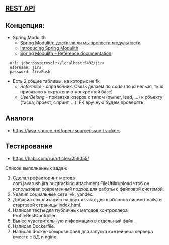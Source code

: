## [REST API](http://localhost:8080/doc)

## Концепция:

- Spring Modulith
    - [Spring Modulith: достигли ли мы зрелости модульности](https://habr.com/ru/post/701984/)
    - [Introducing Spring Modulith](https://spring.io/blog/2022/10/21/introducing-spring-modulith)
    - [Spring Modulith - Reference documentation](https://docs.spring.io/spring-modulith/docs/current-SNAPSHOT/reference/html/)

```
  url: jdbc:postgresql://localhost:5432/jira
  username: jira
  password: JiraRush
```

- Есть 2 общие таблицы, на которых не fk
    - _Reference_ - справочник. Связь делаем по _code_ (по id нельзя, тк id привязано к окружению-конкретной базе)
    - _UserBelong_ - привязка юзеров с типом (owner, lead, ...) к объекту (таска, проект, спринт, ...). FK вручную будем
      проверять

## Аналоги

- https://java-source.net/open-source/issue-trackers

## Тестирование

- https://habr.com/ru/articles/259055/

Список выполненных задач:

1. Сделал рефакторинг метода com.javarush.jira.bugtracking.attachment.FileUtil#upload чтоб он использовал
современный подход для работы с файловой системой.
2. Удалил социальные сети: vk, yandex.
3. Добавил локализацию на двух языках для шаблонов писем (mails) и стартовой страницы index.html.
4. Написал тесты для публичных методов контроллера ProfileRestController.
5. Вынес чувствительную информацию в отдельный файл.
6. Написал Dockerfile.
7. Написал docker-compose файл для запуска контейнера сервера вместе с БД и nginx.